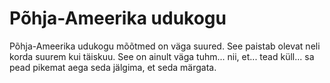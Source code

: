 # Põhja-Ameerika udukogu

Põhja-Ameerika udukogu mõõtmed on väga suured. See paistab olevat neli korda
suurem kui täiskuu. See on ainult väga tuhm... nii, et... tead küll... sa pead
pikemat aega seda jälgima, et seda märgata.
